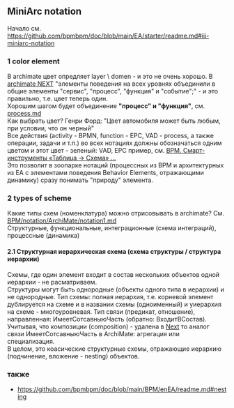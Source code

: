 ## MiniArc notation
Начало см. https://github.com/bpmbpm/doc/blob/main/EA/starter/readme.md#iii-miniarc-notation

### 1 color element
В archimate цвет опредляет layer \ domen - и это не очень хорошо. В [archimate NEXT](https://github.com/bpmbpm/doc/blob/main/BPM/notation/ArchiMate/readme.md#archimate-next-specification) "элементы поведения на всех уровнях объединили в общие элементы "сервис", "процесс", "функция" и "событие";" - и это правильно, т.е. цвет теперь один.    
Хорошим шагом будет объединение **"процесс" и "функция"**, см. [process.md](https://github.com/bpmbpm/doc/blob/main/METAMODEL/PROCESS/process.md)  
Как выбрать цвет?  Генри Форд: "Цвет автомобиля может быть любым, при условии, что он черный"  
Все действия (activity - BPMN, function - EPC, VAD - process, а также операции, задачи и т.п.) во всех нотациях должны обозначаться одним цветом и этот цвет - зеленый: VAD, EPC пример, см. [ВРМ. Смарт-инструменты «Таблица -> Схема» ...](https://habr.com/ru/articles/810851/)  
Это позволит в зоопарке нотаций (процессных из BPM и архитектурных из EA с элементами поведения Behavior Elements, отражающими динамику) сразу понимать "природу" элемента.  

### 2 types of scheme
Какие типы схем (номенклатура) можно отрисовывать в archimate? См. [BPM/notation/ArchiMate/notation1.md](https://github.com/bpmbpm/doc/blob/main/BPM/notation/ArchiMate/notation1.md)  
Структурные, функциональные, интеграционные (схема интеграций), процессные (динамика) 
#### 2.1 Структурная иерархическая схема (схема структуры / структура иерархии) 
Схемы, где один элемент входит в состав нескольких объектов одной иерархии - не расматриваем.  
Структуры могут быть однородные (объекты одного типа в иерархии) и не однородные. 
Тип схемы: полная иерархия, т.е. корневой элемент дублируется на схеме и в названии схемы (одноименный) и уиерархия на схеме - многоуровневая. 
Тип связи (предикат, отношение), направленная: ИмеетСотсавныюЧасть (обратно: ВходитВСостав). Учитывая, что композиции (composition) - удалена в [Next](https://github.com/bpmbpm/doc/tree/main/BPM/notation/ArchiMate#archimate-next-specification) то аналог связи ИмеетСотсавныюЧасть в ArchiMate: агрегация или специализация.   
В целом, это коасические структурные схемы, отражающие иерархию (подчинение, вложение - nesting) объектов. 
### также
- https://github.com/bpmbpm/doc/blob/main/BPM/enEA/readme.md#nesting
  
